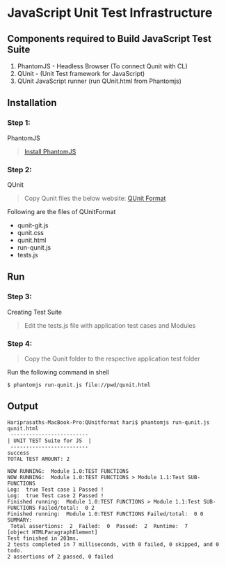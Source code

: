 # JavaScript Unit Test Infrastructure

## Components required to Build JavaScript Test Suite
1. PhantomJS - Headless Browser (To connect Qunit with CL)
2. QUnit - (Unit Test framework for JavaScript)
3. QUnit JavaScript runner (run QUnit.html from Phantomjs)

## Installation

### Step 1:
PhantomJS
> [Install PhantomJS](https://bitbucket.org/ariya/phantomjs/downloads/phantomjs-2.1.1-macosx.zip)

### Step 2:
QUnit
> Copy Qunit files the below website: 
> [QUnit Format](https://github.com/haripery/QUnitformat)

Following are the files of QUnitFormat
  - qunit-git.js
  - qunit.css
  - qunit.html
  - run-qunit.js
  - tests.js

## Run
### Step 3:
Creating Test Suite
> Edit the tests.js file with application test cases and Modules

### Step 4:
> Copy the Qunit folder to the respective application test folder

Run the following command in shell
```
$ phantomjs run-qunit.js file://pwd/qunit.html
```
## Output
```
Hariprasaths-MacBook-Pro:QUnitformat hari$ phantomjs run-qunit.js qunit.html
 -------------------------
| UNIT TEST Suite for JS  |
 -------------------------
success
TOTAL TEST AMOUNT: 2 

NOW RUNNING:  Module 1.0:TEST FUNCTIONS
NOW RUNNING:  Module 1.0:TEST FUNCTIONS > Module 1.1:Test SUB-FUNCTIONS
Log:  true Test case 1 Passed !
Log:  true Test case 2 Passed !
Finished running:  Module 1.0:TEST FUNCTIONS > Module 1.1:Test SUB-FUNCTIONS Failed/total:  0 2
Finished running:  Module 1.0:TEST FUNCTIONS Failed/total:  0 0
SUMMARY:
 Total assertions:  2  Failed:  0  Passed:  2  Runtime:  7
[object HTMLParagraphElement]
Test finished in 203ms.
2 tests completed in 7 milliseconds, with 0 failed, 0 skipped, and 0 todo.
2 assertions of 2 passed, 0 failed
```
